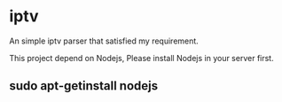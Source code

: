 # iptv
An simple iptv parser that satisfied my requirement.

This project depend on Nodejs, Please install Nodejs in your server first.

## sudo apt-getinstall nodejs
